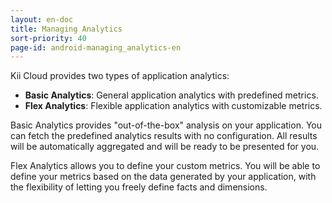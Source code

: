 ```yaml
---
layout: en-doc
title: Managing Analytics
sort-priority: 40
page-id: android-managing_analytics-en
---
```

Kii Cloud provides two types of application analytics:

 * **Basic Analytics**: General application analytics with predefined metrics.
 * **Flex Analytics**: Flexible application analytics with customizable metrics.

Basic Analytics provides "out-of-the-box" analysis on your application. You can fetch the predefined analytics results with no configuration. All results will be automatically aggregated and will be ready to be presented for you.

Flex Analytics allows you to define your custom metrics. You will be able to define your metrics based on the data generated by your application, with the flexibility of letting you freely define facts and dimensions.
